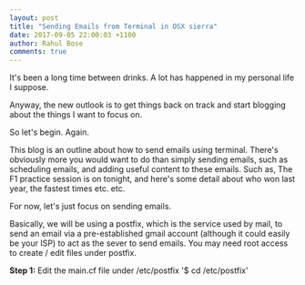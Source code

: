 ```yaml
---
layout: post
title: "Sending Emails from Terminal in OSX sierra"
date: 2017-09-05 22:00:03 +1100
author: Rahul Bose
comments: true
---
```


It's been a long time between drinks. A lot has happened in my personal life I suppose.

Anyway, the new outlook is to get things back on track and start blogging about the things I want to focus on.

So let's begin. Again.

This blog is an outline about how to send emails using terminal. There's obviously more you would want to do than simply sending emails, such as scheduling emails, and adding useful content to these emails. Such as, The F1 practice session is on tonight, and here's some detail about who won last year, the fastest times etc. etc.

For now, let's just focus on sending emails.

Basically, we will be using a postfix, which is the service used by mail, to send an email via a pre-established gmail account (although it could easily be your ISP) to act as the sever to send emails. You may need root access to create / edit files under postfix.


**Step 1:**
Edit the main.cf file under /etc/postfix
'$ cd /etc/postfix'

